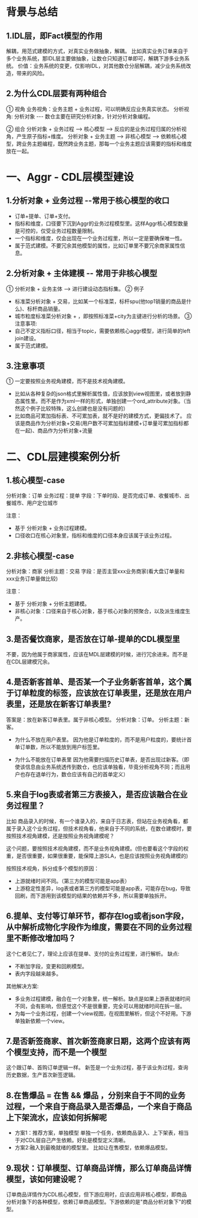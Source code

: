 # 背景与总结
## 1.IDL层，即Fact模型的作用
解耦，用范式建模的方式，对真实业务做抽象，解耦。
比如真实业务订单来自于多个业务系统，那IDL层主要做抽象，让数仓只知道订单即可，解耦下游多业务系统。
价值：业务系统的变更，仅影响IDL，对其他数仓分层解耦，减少业务系统改造，带来的风险。

## 2.为什么CDL层要有两种组合
① 视角
业务视角：业务主题 + 业务过程，可以明确反应业务真实状态。
分析视角: 分析对象 --- 数仓主要在研究分析对象，针对分析对象编程。

② 组合
分析对象 + 业务过程 --> 核心模型 --> 反应的是业务过程归属的分析视角，产生原子指标+维度。
分析对象 + 业务主题 --> 非核心模型 --> 依赖核心模型，跨业务主题编程，既然跨业务主题，那每一个业务主题应该需要的指标和维度放在一起。

# 一、Aggr - CDL层模型建设
## 1.分析对象 + 业务过程 --常用于核心模型的收口
* 订单+提单、订单+支付。
* 指标和维度，口径要下沉到Aggr的业务过程模型里。这样Aggr核心模型数量是可控的，仅受业务过程数量限制。
* 一个指标和维度，仅会出现在一个业务过程里，所以一定是要确保唯一性。
* 属于范式建模。不要冗余其他模型的属性，比如订单里不要冗余商家属性信息。

## 2.分析对象 + 主体建模 -- 常用于非核心模型
① 分析对象 + 业务主体 --> 进行建设动态指标集。
② 例子
* 标准菜分析对象 + 交易，比如某一个标准菜，标杆spu(他top1销量的商品是什么)、标杆商品销量。
* 城市粒度标准菜分析对象 + ，即按照标准菜+city为主键进行分析的场景。
③ 注意事项:
* 自己不定义指标口径，相当于topic，需要依赖核心aggr模型，进行简单的left join建设。
* 属于范式建模。

## 3.注意事项
① 一定要按照业务视角建模，而不是技术视角建模。
* 比如从各种复杂的json格式里解析属性值，应该放到view视图里，或者放到静态属性里。而不是作为xml一样的形式，单独创建一个ord_attribute对象。（当然这个例子比较特殊，这么创建也是没有问题的）
* 比如商品可累加指标表、不可累加表，就不是好的建模方式，更偏技术了。
应该是商品作为分析对象+交易(用户数不可累加指标建模+订单量可累加指标都在一起)、商品作为分析对象+流量

# 二、CDL层建模案例分析
## 1.核心模型-case
分析对象：订单
业务过程：提单
字段：下单时段、是否完成订单、收餐城市、出餐城市、用户定位城市

注意：
* 基于 分析对象 + 业务过程建模。
* 口径收口在核心对象里，指标和维度的口径本身应该属于该业务过程。

## 2.非核心模型-case
分析对象：商家
分析主题：交易
字段：是否主营xxx业务商家(看大盘订单量和xxx业务订单量做比较)

注意：
* 基于 分析对象 + 分析主题建模。
* 非核心对象：口径来自于核心对象，基于核心对象的预聚合，以及派生维度生产。

## 3.是否餐饮商家，是否放在订单-提单的CDL模型里
不要，因为他属于商家属性，应该在MDL层建模的时候，进行冗余进来。而不是在CDL层建模冗余。

## 4.是否新客首单、是否某一个子业务新客首单，这个属于订单粒度的标签，应该放在订单表里，还是放在用户表里，还是放在新客订单表里?
答案是：放在新客订单表里。属于非核心模型。
分析对象：订单。
分析主题：新客。

* 为什么不放在用户表里。
因为他是订单粒度的，而不是用户粒度的，要统计首单订单数，所以不能放到用户标签里。

* 为什么不能放在订单表里
因为他需要扫描历史订单表，是否出现过新客。（即使该信息由业务系统透传到数仓，也应该单独看，毕竟分析视角不同；而且用户也存在退单行为，数仓应该有自己的首单定义）

## 5.来自于log表或者第三方表接入，是否应该融合在业务过程里？
比如 商品录入的时候，有一个谁录入的，来自于日志表，但站在业务视角看，都属于录入这个业务过程，但技术视角看，他来自于不同的系统，在数仓建模时，要按照技术视角建模，还是按照业务视角建模呢？

这个问题，要按照技术视角建模，而不是业务视角建模。(但也要看这个字段的权重，是否很重要，如果很重要，能保障上游SLA，也是应该按照业务视角建模的)

按照技术视角，拆分成多个模型的原因：
* 上游就绪时间不同。（第三方的模型可能是app表）
* 上游稳定性差异，log表或者第三方的模型可能是app表，可能存在bug，导致回刷，而下游用到该模型的结果的依赖并不多，所以需要单独拆开。

## 6.提单、支付等订单环节，都存在log或者json字段，从中解析成物化字段作为维度，需要在不同的业务过程里不断修改增加吗？
这个仁者见仁了，理论上应该在提单、支付的业务过程里，进行解析。
缺点:
* 不断加字段，变更和回刷模型。
* 表内字段越来越多。

其他解决方案:
* 多业务过程建模，融合在一个对象里，统一解析。缺点是如果上游表就绪时间不同，会有影响，但感觉这个不是很重要，完全可以用就绪时间在拆一层。
* 为每一个业务过程，创建一个view视图，在视图里解析，但这个不好用。下游单独新依赖一个view。

## 7.是否新签商家、首次新签商家日期，这两个应该有两个模型支持，而不是一个模型
这个跟订单、首购订单逻辑一样。
新签是一个业务过程，基于该业务过程，查询历史数据，生产首次新签逻辑。

## 8.在售爆品 = 在售 && 爆品 ，分别来自于不同的业务过程，一个来自于商品录入是否爆品，一个来自于商品上下架流水，应该如何拆解呢
* 方案1：推荐方案，单独模型
单独一个任务，依赖商品录入、上下架表，相当于对CDL层自己产生依赖。好处是模型定义清晰。
* 方案2:融入到最晚就绪的模型里。
比如让在售模型，依赖爆品模型。

## 9.现状：订单模型、订单商品详情，那么订单商品详情模型，该如何建设呢？
订单商品详情作为CDL核心模型，但下游应用时，应该应用非核心模型，即商品分析对象下的各种模型，依赖订单商品模型。下游依赖的是"商品分析对象下"的模型。

